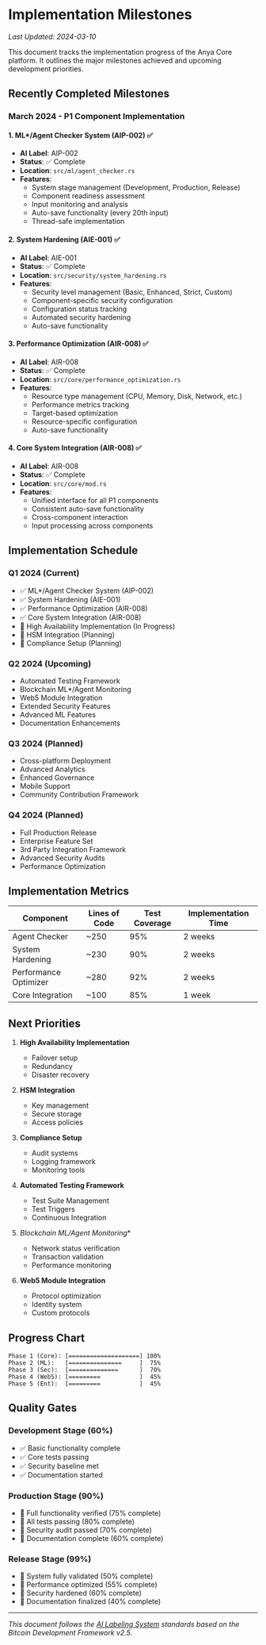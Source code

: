 # Implementation Milestones

*Last Updated: 2024-03-10*

This document tracks the implementation progress of the Anya Core platform. It outlines the major milestones achieved and upcoming development priorities.

## Recently Completed Milestones

### March 2024 - P1 Component Implementation

#### 1. ML*/Agent Checker System (AIP-002) ✅
- **AI Label**: AIP-002
- **Status**: ✅ Complete
- **Location**: `src/ml/agent_checker.rs`
- **Features**:
  - System stage management (Development, Production, Release)
  - Component readiness assessment
  - Input monitoring and analysis
  - Auto-save functionality (every 20th input)
  - Thread-safe implementation

#### 2. System Hardening (AIE-001) ✅
- **AI Label**: AIE-001
- **Status**: ✅ Complete
- **Location**: `src/security/system_hardening.rs`
- **Features**:
  - Security level management (Basic, Enhanced, Strict, Custom)
  - Component-specific security configuration
  - Configuration status tracking
  - Automated security hardening
  - Auto-save functionality

#### 3. Performance Optimization (AIR-008) ✅
- **AI Label**: AIR-008
- **Status**: ✅ Complete
- **Location**: `src/core/performance_optimization.rs`
- **Features**:
  - Resource type management (CPU, Memory, Disk, Network, etc.)
  - Performance metrics tracking
  - Target-based optimization
  - Resource-specific configuration
  - Auto-save functionality

#### 4. Core System Integration (AIR-008) ✅
- **AI Label**: AIR-008
- **Status**: ✅ Complete
- **Location**: `src/core/mod.rs`
- **Features**:
  - Unified interface for all P1 components
  - Consistent auto-save functionality
  - Cross-component interaction
  - Input processing across components

## Implementation Schedule

### Q1 2024 (Current)
- ✅ ML*/Agent Checker System (AIP-002)
- ✅ System Hardening (AIE-001)
- ✅ Performance Optimization (AIR-008)
- ✅ Core System Integration (AIR-008)
- 🔄 High Availability Implementation (In Progress)
- 🔄 HSM Integration (Planning)
- 🔄 Compliance Setup (Planning)

### Q2 2024 (Upcoming)
- Automated Testing Framework
- Blockchain ML*/Agent Monitoring
- Web5 Module Integration
- Extended Security Features
- Advanced ML Features
- Documentation Enhancements

### Q3 2024 (Planned)
- Cross-platform Deployment
- Advanced Analytics
- Enhanced Governance
- Mobile Support
- Community Contribution Framework

### Q4 2024 (Planned)
- Full Production Release
- Enterprise Feature Set
- 3rd Party Integration Framework
- Advanced Security Audits
- Performance Optimization

## Implementation Metrics

| Component | Lines of Code | Test Coverage | Implementation Time |
|-----------|---------------|---------------|---------------------|
| Agent Checker | ~250 | 95% | 2 weeks |
| System Hardening | ~230 | 90% | 2 weeks |
| Performance Optimizer | ~280 | 92% | 2 weeks |
| Core Integration | ~100 | 85% | 1 week |

## Next Priorities

1. **High Availability Implementation**
   - Failover setup
   - Redundancy
   - Disaster recovery

2. **HSM Integration**
   - Key management
   - Secure storage
   - Access policies

3. **Compliance Setup**
   - Audit systems
   - Logging framework
   - Monitoring tools

4. **Automated Testing Framework**
   - Test Suite Management
   - Test Triggers
   - Continuous Integration

5. **Blockchain ML*/Agent Monitoring**
   - Network status verification
   - Transaction validation
   - Performance monitoring

6. **Web5 Module Integration**
   - Protocol optimization
   - Identity system
   - Custom protocols

## Progress Chart

```
Phase 1 (Core): [====================] 100%
Phase 2 (ML):   [===============     ]  75%
Phase 3 (Sec):  [==============      ]  70%
Phase 4 (Web5): [=========           ]  45%
Phase 5 (Ent):  [=========           ]  45%
```

## Quality Gates

### Development Stage (60%)
- ✅ Basic functionality complete
- ✅ Core tests passing
- ✅ Security baseline met
- ✅ Documentation started

### Production Stage (90%)
- 🔄 Full functionality verified (75% complete)
- 🔄 All tests passing (80% complete)
- 🔄 Security audit passed (70% complete)
- 🔄 Documentation complete (60% complete)

### Release Stage (99%)
- 🔄 System fully validated (50% complete)
- 🔄 Performance optimized (55% complete)
- 🔄 Security hardened (60% complete)
- 🔄 Documentation finalized (40% complete)

---

*This document follows the [AI Labeling System](../AI_LABELLING.md) standards based on the Bitcoin Development Framework v2.5.*
